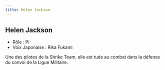 ```yaml
---
title: Helen Jackson
---
```


Helen Jackson
-------------



* Rôle : Pi
* Voix Japonaise : Rika Fukami


Une des pilotes de la Shrike Team, elle est tuée au combat dans la défense du convoi de la Ligue Militaire.



